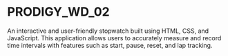 # PRODIGY_WD_02
An interactive and user-friendly stopwatch built using HTML, CSS, and JavaScript. This application allows users to accurately measure and record time intervals with features such as start, pause, reset, and lap tracking.

